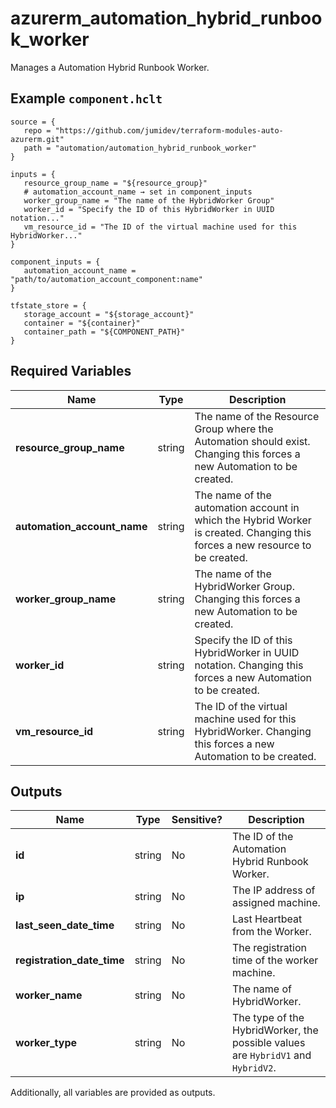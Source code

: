 # azurerm_automation_hybrid_runbook_worker

Manages a Automation Hybrid Runbook Worker.

## Example `component.hclt`

```hcl
source = {
   repo = "https://github.com/jumidev/terraform-modules-auto-azurerm.git"   
   path = "automation/automation_hybrid_runbook_worker"   
}

inputs = {
   resource_group_name = "${resource_group}"   
   # automation_account_name → set in component_inputs
   worker_group_name = "The name of the HybridWorker Group"   
   worker_id = "Specify the ID of this HybridWorker in UUID notation..."   
   vm_resource_id = "The ID of the virtual machine used for this HybridWorker..."   
}

component_inputs = {
   automation_account_name = "path/to/automation_account_component:name"   
}

tfstate_store = {
   storage_account = "${storage_account}"   
   container = "${container}"   
   container_path = "${COMPONENT_PATH}"   
}

```

## Required Variables

| Name | Type |  Description |
| ---- | --------- |  ----------- |
| **resource_group_name** | string |  The name of the Resource Group where the Automation should exist. Changing this forces a new Automation to be created. | 
| **automation_account_name** | string |  The name of the automation account in which the Hybrid Worker is created. Changing this forces a new resource to be created. | 
| **worker_group_name** | string |  The name of the HybridWorker Group. Changing this forces a new Automation to be created. | 
| **worker_id** | string |  Specify the ID of this HybridWorker in UUID notation. Changing this forces a new Automation to be created. | 
| **vm_resource_id** | string |  The ID of the virtual machine used for this HybridWorker. Changing this forces a new Automation to be created. | 



## Outputs

| Name | Type | Sensitive? | Description |
| ---- | ---- | --------- | --------- |
| **id** | string | No  | The ID of the Automation Hybrid Runbook Worker. | 
| **ip** | string | No  | The IP address of assigned machine. | 
| **last_seen_date_time** | string | No  | Last Heartbeat from the Worker. | 
| **registration_date_time** | string | No  | The registration time of the worker machine. | 
| **worker_name** | string | No  | The name of HybridWorker. | 
| **worker_type** | string | No  | The type of the HybridWorker, the possible values are `HybridV1` and `HybridV2`. | 

Additionally, all variables are provided as outputs.
